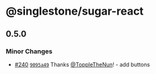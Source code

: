 # @singlestone/sugar-react

## 0.5.0

### Minor Changes

- [#240](https://github.com/singlestone/sugar/pull/240) [`9095a49`](https://github.com/singlestone/sugar/commit/9095a499d7dd968844c4175847f12d0b329025c3) Thanks [@ToppleTheNun](https://github.com/ToppleTheNun)! - add buttons
